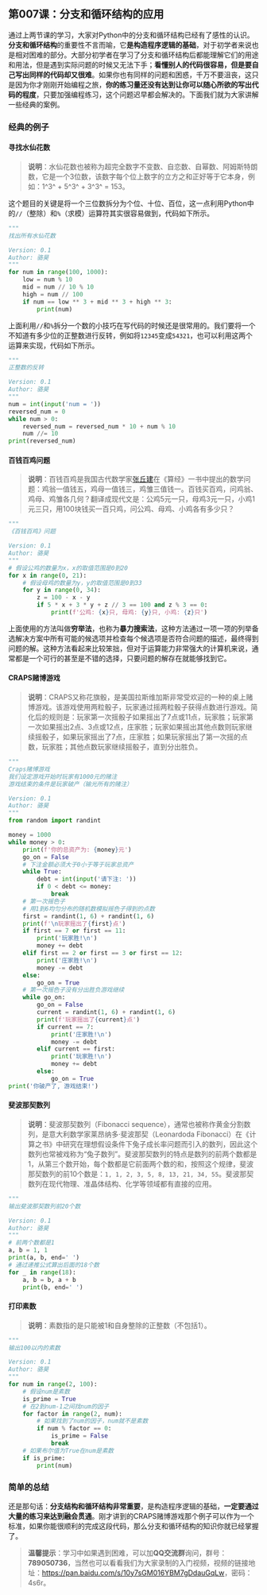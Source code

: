 ## 第007课：分支和循环结构的应用

通过上两节课的学习，大家对Python中的分支和循环结构已经有了感性的认识。**分支和循环结构**的重要性不言而喻，它**是构造程序逻辑的基础**，对于初学者来说也是相对困难的部分。大部分初学者在学习了分支和循环结构后都能理解它们的用途和用法，但是遇到实际问题的时候又无法下手；**看懂别人的代码很容易，但是要自己写出同样的代码却又很难**。如果你也有同样的问题和困惑，千万不要沮丧，这只是因为你才刚刚开始编程之旅，**你的练习量还没有达到让你可以随心所欲的写出代码的程度**，只要加强编程练习，这个问题迟早都会解决的。下面我们就为大家讲解一些经典的案例。

### 经典的例子

#### 寻找**水仙花数**

> **说明**：水仙花数也被称为超完全数字不变数、自恋数、自幂数、阿姆斯特朗数，它是一个3位数，该数字每个位上数字的立方之和正好等于它本身，例如：1^3^ + 5^3^ + 3^3^ = 153。

这个题目的关键是将一个三位数拆分为个位、十位、百位，这一点利用Python中的`//`（整除）和`%`（求模）运算符其实很容易做到，代码如下所示。

```Python
"""
找出所有水仙花数

Version: 0.1
Author: 骆昊
"""
for num in range(100, 1000):
    low = num % 10
    mid = num // 10 % 10
    high = num // 100
    if num == low ** 3 + mid ** 3 + high ** 3:
        print(num)
```

上面利用`//`和`%`拆分一个数的小技巧在写代码的时候还是很常用的。我们要将一个不知道有多少位的正整数进行反转，例如将`12345`变成`54321`，也可以利用这两个运算来实现，代码如下所示。

```Python
"""
正整数的反转

Version: 0.1
Author: 骆昊
"""
num = int(input('num = '))
reversed_num = 0
while num > 0:
    reversed_num = reversed_num * 10 + num % 10
    num //= 10
print(reversed_num)
```

#### **百钱百鸡**问题

> **说明**：百钱百鸡是我国古代数学家[张丘建](https://baike.baidu.com/item/%E5%BC%A0%E4%B8%98%E5%BB%BA/10246238)在《算经》一书中提出的数学问题：鸡翁一值钱五，鸡母一值钱三，鸡雏三值钱一。百钱买百鸡，问鸡翁、鸡母、鸡雏各几何？翻译成现代文是：公鸡5元一只，母鸡3元一只，小鸡1元三只，用100块钱买一百只鸡，问公鸡、母鸡、小鸡各有多少只？

```Python
"""
《百钱百鸡》问题

Version: 0.1
Author: 骆昊
"""
# 假设公鸡的数量为x，x的取值范围是0到20
for x in range(0, 21):
    # 假设母鸡的数量为y，y的取值范围是0到33
    for y in range(0, 34):
        z = 100 - x - y
        if 5 * x + 3 * y + z // 3 == 100 and z % 3 == 0:
            print(f'公鸡: {x}只, 母鸡: {y}只, 小鸡: {z}只')
```

上面使用的方法叫做**穷举法**，也称为**暴力搜索法**，这种方法通过一项一项的列举备选解决方案中所有可能的候选项并检查每个候选项是否符合问题的描述，最终得到问题的解。这种方法看起来比较笨拙，但对于运算能力非常强大的计算机来说，通常都是一个可行的甚至是不错的选择，只要问题的解存在就能够找到它。

#### **CRAPS赌博游戏**

> **说明**：CRAPS又称花旗骰，是美国拉斯维加斯非常受欢迎的一种的桌上赌博游戏。该游戏使用两粒骰子，玩家通过摇两粒骰子获得点数进行游戏。简化后的规则是：玩家第一次摇骰子如果摇出了7点或11点，玩家胜；玩家第一次如果摇出2点、3点或12点，庄家胜；玩家如果摇出其他点数则玩家继续摇骰子，如果玩家摇出了7点，庄家胜；如果玩家摇出了第一次摇的点数，玩家胜；其他点数玩家继续摇骰子，直到分出胜负。

```Python
"""
Craps赌博游戏
我们设定游戏开始时玩家有1000元的赌注
游戏结束的条件是玩家破产（输光所有的赌注）

Version: 0.1
Author: 骆昊
"""
from random import randint

money = 1000
while money > 0:
    print(f'你的总资产为: {money}元')
    go_on = False
    # 下注金额必须大于0小于等于玩家总资产
    while True:
        debt = int(input('请下注: '))
        if 0 < debt <= money:
            break
    # 第一次摇色子
    # 用1到6均匀分布的随机数模拟摇色子得到的点数
    first = randint(1, 6) + randint(1, 6)
    print(f'\n玩家摇出了{first}点')
    if first == 7 or first == 11:
        print('玩家胜!\n')
        money += debt
    elif first == 2 or first == 3 or first == 12:
        print('庄家胜!\n')
        money -= debt
    else:
        go_on = True
    # 第一次摇色子没有分出胜负游戏继续
    while go_on:
        go_on = False
        current = randint(1, 6) + randint(1, 6)
        print(f'玩家摇出了{current}点')
        if current == 7:
            print('庄家胜!\n')
            money -= debt
        elif current == first:
            print('玩家胜!\n')
            money += debt
        else:
            go_on = True
print('你破产了, 游戏结束!')
```

#### **斐波那契数列**

> **说明**：斐波那契数列（Fibonacci sequence），通常也被称作黄金分割数列，是意大利数学家莱昂纳多·斐波那契（Leonardoda Fibonacci）在《计算之书》中研究在理想假设条件下兔子成长率问题而引入的数列，因此这个数列也常被戏称为“兔子数列”。斐波那契数列的特点是数列的前两个数都是1，从第三个数开始，每个数都是它前面两个数的和，按照这个规律，斐波那契数列的前10个数是：`1, 1, 2, 3, 5, 8, 13, 21, 34, 55`。斐波那契数列在现代物理、准晶体结构、化学等领域都有直接的应用。

```Python
"""
输出斐波那契数列前20个数

Version: 0.1
Author: 骆昊
"""
# 前两个数都是1
a, b = 1, 1
print(a, b, end=' ')
# 通过递推公式算出后面的18个数
for _ in range(18):
    a, b = b, a + b
    print(b, end=' ')
```

#### 打印素数

> **说明**：素数指的是只能被1和自身整除的正整数（不包括1）。

```Python
"""
输出100以内的素数

Version: 0.1
Author: 骆昊
"""
for num in range(2, 100):
    # 假设num是素数
    is_prime = True
    # 在2到num-1之间找num的因子
    for factor in range(2, num):
        # 如果找到了num的因子，num就不是素数
        if num % factor == 0:
            is_prime = False
            break
    # 如果布尔值为True在num是素数
    if is_prime:
        print(num)
```

### 简单的总结

还是那句话：**分支结构和循环结构非常重要**，是构造程序逻辑的基础，**一定要通过大量的练习来达到融会贯通**。刚才讲到的CRAPS赌博游戏那个例子可以作为一个标准，如果你能很顺利的完成这段代码，那么分支和循环结构的知识你就已经掌握了。

> **温馨提示**：学习中如果遇到困难，可以加**QQ交流群**询问，群号：**789050736**，当然也可以看看我们为大家录制的入门视频，视频的链接地址：<https://pan.baidu.com/s/10y7sGM016YBM7gDdauGqLw>，密码：4s6r。

